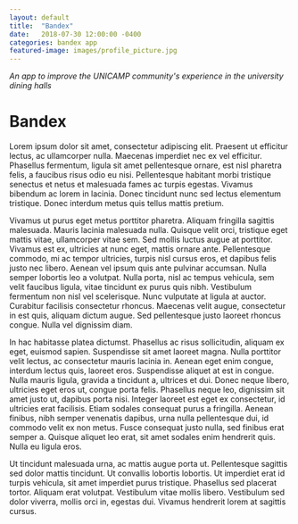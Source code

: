 ```yaml
---
layout: default
title:  "Bandex"
date:   2018-07-30 12:00:00 -0400
categories: bandex app
featured-image: images/profile_picture.jpg
---
```


_An app to improve the UNICAMP community's experience in the university dining halls_

# Bandex


Lorem ipsum dolor sit amet, consectetur adipiscing elit. Praesent ut efficitur lectus, ac ullamcorper nulla. Maecenas imperdiet nec ex vel efficitur. Phasellus fermentum, ligula sit amet pellentesque ornare, est nisl pharetra felis, a faucibus risus odio eu nisi. Pellentesque habitant morbi tristique senectus et netus et malesuada fames ac turpis egestas. Vivamus bibendum ac lorem in lacinia. Donec tincidunt nunc sed lectus elementum tristique. Donec interdum metus quis tellus mattis pretium.

Vivamus ut purus eget metus porttitor pharetra. Aliquam fringilla sagittis malesuada. Mauris lacinia malesuada nulla. Quisque velit orci, tristique eget mattis vitae, ullamcorper vitae sem. Sed mollis luctus augue at porttitor. Vivamus est ex, ultricies at nunc eget, mattis ornare ante. Pellentesque commodo, mi ac tempor ultricies, turpis nisl cursus eros, et dapibus felis justo nec libero. Aenean vel ipsum quis ante pulvinar accumsan. Nulla semper lobortis leo a volutpat. Nulla porta, nisl ac tempus vehicula, sem velit faucibus ligula, vitae tincidunt ex purus quis nibh. Vestibulum fermentum non nisl vel scelerisque. Nunc vulputate at ligula at auctor. Curabitur facilisis consectetur rhoncus. Maecenas velit augue, consectetur in est quis, aliquam dictum augue. Sed pellentesque justo laoreet rhoncus congue. Nulla vel dignissim diam.

In hac habitasse platea dictumst. Phasellus ac risus sollicitudin, aliquam ex eget, euismod sapien. Suspendisse sit amet laoreet magna. Nulla porttitor velit lectus, ac consectetur mauris lacinia in. Aenean eget enim congue, interdum lectus quis, laoreet eros. Suspendisse aliquet at est in congue. Nulla mauris ligula, gravida a tincidunt a, ultrices et dui. Donec neque libero, ultricies eget eros ut, congue porta felis. Phasellus neque leo, dignissim sit amet justo ut, dapibus porta nisi. Integer laoreet est eget ex consectetur, id ultricies erat facilisis. Etiam sodales consequat purus a fringilla. Aenean finibus, nibh semper venenatis dapibus, urna nulla pellentesque dui, id commodo velit ex non metus. Fusce consequat justo nulla, sed finibus erat semper a. Quisque aliquet leo erat, sit amet sodales enim hendrerit quis. Nulla eu ligula eros.

Ut tincidunt malesuada urna, ac mattis augue porta ut. Pellentesque sagittis sed dolor mattis tincidunt. Ut convallis lobortis lobortis. Ut imperdiet erat id turpis vehicula, sit amet imperdiet purus tristique. Phasellus sed placerat tortor. Aliquam erat volutpat. Vestibulum vitae mollis libero. Vestibulum sed dolor viverra, mollis orci in, egestas dui. Vivamus hendrerit lorem at sagittis cursus.